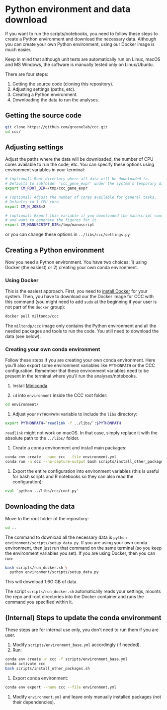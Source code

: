 # Python environment and data download

If you want to run the scripts/notebooks, you need to follow these steps to create a Python environment and download the necessary data.
Although you can create your own Python environment, using our Docker image is much easier.

Keep in mind that although unit tests are automatically run on Linux, macOS and MS Windows, the software is manually tested only on Linux/Ubuntu.

There are four steps:
1. Getting the source code (cloning this repository).
1. Adjusting settings (paths, etc). 
1. Creating a Python environment.
1. Downloading the data to run the analyses.

## Getting the source code

```bash
git clone https://github.com/greenelab/ccc.git
cd ccc/
```

## Adjusting settings

Adjust the paths where the data will be downloaded, the number of CPU cores available to run the code, etc.
You can specify these options using environment variables in your terminal:

 ```bash
 # (optional) Root directory where all data will be downloaded to.
 # Defaults to subfolder 'ccc_gene_expr' under the system's temporary directory.
 export CM_ROOT_DIR=/tmp/ccc_gene_expr

 # (optional) Adjust the number of cores available for general tasks.
 # Defaults to 1 CPU core.
 export CM_N_JOBS=2

 # (optional) Export this variable if you downloaded the manuscript sources
 # and want to generate the figures for it.
 export CM_MANUSCRIPT_DIR=/tmp/manuscript
 ```

or you can change these options in `../libs/ccc/settings.py`

## Creating a Python environment

Now you need a Python environment.
You have two choices: 1) using Docker (the easiest) or 2) creating your own conda environment.

### Using Docker

This is the easiest approach.
First, you need to [install Docker](https://docs.docker.com/get-docker/) for your system.
Then, you have to download our the Docker image for CCC with this command (you might need to add `sudo` at the beginning if your user is not part of the `docker` group):

```bash
docker pull miltondp/ccc
```

The `miltondp/ccc` image only contains the Python environment and all the needed packages and tools to run the code.
You still need to download the data (see below).

### Creating your own conda environment

Follow these steps if you are creating your own conda environment.
Here you'll also export some environment variables like `PYTHONPATH` or the CCC configuration.
Remember that these environment variables need to be present in the terminal where you'll run the analyses/notebooks.

1. Install [Miniconda](https://docs.conda.io/en/latest/miniconda.html).

1. `cd` into `environment` inside the CCC root folder:

```bash
cd environment/
```

1. Adjust your `PYTHONPATH` variable to include the `libs` directory:

 ```bash
 export PYTHONPATH=`readlink -f ../libs/`:$PYTHONPATH
 ```

 `readlink` might not work on macOS. In that case, simply replace it with
 the absolute path to the `../libs/` folder.

1. Create a conda environment and install main packages:

 ```bash
conda env create --name ccc --file environment.yml
conda run -n ccc --no-capture-output bash scripts/install_other_packages.sh
 ```

1. Export the entire configuration into environment variables (this is useful for bash scripts and R notebooks so they can also read the configuration):

```bash
eval `python ../libs/ccc/conf.py`
```

## Downloading the data

Move to the root folder of the repository:

```bash
cd ..
```

The command to download all the necessary data is `python environment/scripts/setup_data.py`.
If you are using your own conda environment, then just run that command on the same terminal (so you keep the environment variables you set).
If you are using Docker, then you can run:

```bash
bash scripts/run_docker.sh \
  python environment/scripts/setup_data.py
```

This will download 1.6G GB of data.

The script `scripts/run_docker.sh` automatically reads your settings, mounts the repo and root directories into the Docker container and runs the command you specified within it.


## (Internal) Steps to update the conda environment

These steps are for internal use only, you don't need to run them if you are user.

1. Modify `scripts/environment_base.yml` accordingly (if needed).
1. Run:
 
```bash
conda env create -n ccc -f scripts/environment_base.yml
conda activate ccc
bash scripts/install_other_packages.sh
```

1. Export conda environment:

```bash
conda env export --name ccc --file environment.yml
```

1. Modify `environment.yml` and leave only manually installed packages (not their dependencies).
